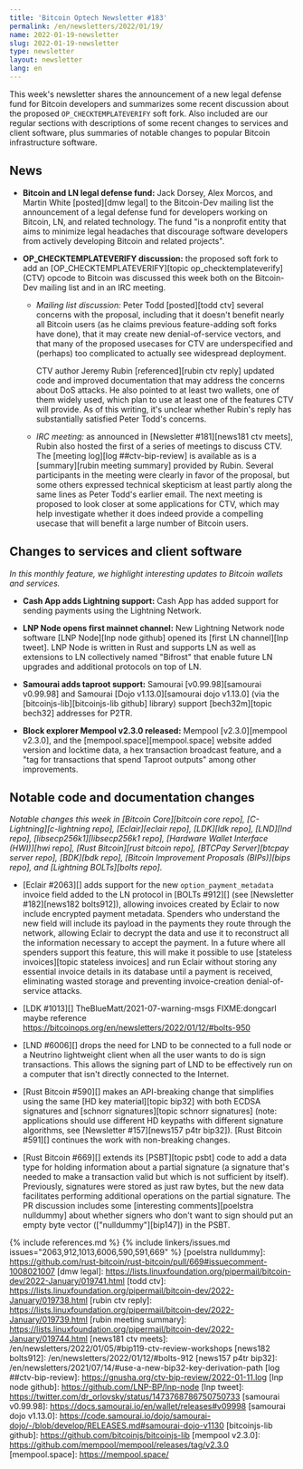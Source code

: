 ```yaml
---
title: 'Bitcoin Optech Newsletter #183'
permalink: /en/newsletters/2022/01/19/
name: 2022-01-19-newsletter
slug: 2022-01-19-newsletter
type: newsletter
layout: newsletter
lang: en
---
```

This week's newsletter shares the announcement of a new legal defense
fund for Bitcoin developers and summarizes some recent discussion about
the proposed `OP_CHECKTEMPLATEVERIFY` soft fork.  Also included are our
regular sections with descriptions of some recent changes to services
and client software, plus summaries of notable changes to popular
Bitcoin infrastructure software.

## News

- **Bitcoin and LN legal defense fund:** Jack Dorsey, Alex Morcos, and
  Martin White [posted][dmw legal] to the Bitcoin-Dev mailing list the
  announcement of a legal defense fund for developers working on Bitcoin,
  LN, and related technology.  The fund "is a nonprofit entity that aims
  to minimize legal headaches that discourage software developers from
  actively developing Bitcoin and related projects".

- **OP_CHECKTEMPLATEVERIFY discussion:** the proposed soft fork to add
  an [OP_CHECKTEMPLATEVERIFY][topic op_checktemplateverify] (CTV) opcode
  to Bitcoin was discussed this week both on the Bitcoin-Dev mailing
  list and in an IRC meeting.

    - *Mailing list discussion:* Peter Todd [posted][todd ctv] several
      concerns with the proposal, including that it doesn't benefit
      nearly all Bitcoin users (as he claims previous feature-adding
      soft forks have done), that it may create new denial-of-service
      vectors, and that many of the proposed usecases for CTV are
      underspecified and (perhaps) too complicated to actually see
      widespread deployment.

        CTV author Jeremy Rubin [referenced][rubin ctv reply] updated
        code and improved documentation that may address the concerns
        about DoS attacks.  He also pointed to at least two wallets, one
        of them widely used, which plan to use at least one of the
        features CTV will provide.  As of this writing, it's unclear
        whether Rubin's reply has substantially satisfied Peter Todd's
        concerns.

    - *IRC meeting:* as announced in [Newsletter #181][news181 ctv
      meets], Rubin also hosted the first of a series of meetings to
      discuss CTV.  The [meeting log][log ##ctv-bip-review] is available
      as is a [summary][rubin meeting summary] provided by Rubin.
      Several participants in the meeting were clearly in favor of the
      proposal, but some others expressed technical skepticism at least
      partly along the same lines as Peter Todd's earlier email.  The
      next meeting is proposed to look closer at some applications for
      CTV, which may help investigate whether it does indeed provide a
      compelling usecase that will benefit a large number of Bitcoin
      users.

## Changes to services and client software

*In this monthly feature, we highlight interesting updates to Bitcoin
wallets and services.*

- **Cash App adds Lightning support:**
  Cash App has added support for sending payments using the Lightning Network.

- **LNP Node opens first mainnet channel:**
  New Lightning Network node software [LNP Node][lnp node github] opened its [first LN channel][lnp tweet].
  LNP Node is written in Rust and supports LN as well as extensions to LN
  collectively named "Bifrost" that enable future LN upgrades and additional
  protocols on top of LN.

- **Samourai adds taproot support:**
  Samourai [v0.99.98][samourai v0.99.98] and Samourai [Dojo v1.13.0][samourai dojo v1.13.0]
  (via the [bitcoinjs-lib][bitcoinjs-lib github] library) support [bech32m][topic bech32] addresses for P2TR.

- **Block explorer Mempool v2.3.0 released:**
  Mempool [v2.3.0][mempool v2.3.0], and the [mempool.space][mempool.space]
  website added version and locktime data, a hex transaction broadcast feature,
  and a "tag for transactions that spend Taproot outputs" among other improvements.

## Notable code and documentation changes

*Notable changes this week in [Bitcoin Core][bitcoin core repo],
[C-Lightning][c-lightning repo], [Eclair][eclair repo], [LDK][ldk repo],
[LND][lnd repo], [libsecp256k1][libsecp256k1 repo], [Hardware Wallet
Interface (HWI)][hwi repo], [Rust Bitcoin][rust bitcoin repo], [BTCPay
Server][btcpay server repo], [BDK][bdk repo], [Bitcoin Improvement
Proposals (BIPs)][bips repo], and [Lightning BOLTs][bolts repo].*

- [Eclair #2063][] adds support for the new `option_payment_metadata`
  invoice field added to the LN protocol in [BOLTs #912][] (see
  [Newsletter #182][news182 bolts912]), allowing invoices created by
  Eclair to now include encrypted payment metadata.  Spenders who
  understand the new field will include its payload in the payments they
  route through the network, allowing Eclair to decrypt the data and use
  it to reconstruct all the information necessary to accept the payment.
  In a future where all spenders support this feature, this will make it
  possible to use [stateless invoices][topic stateless invoices] and run
  Eclair without storing any essential invoice details in its database
  until a payment is received, eliminating wasted storage and preventing
  invoice-creation denial-of-service attacks.

- [LDK #1013][] TheBlueMatt/2021-07-warning-msgs FIXME:dongcarl maybe reference https://bitcoinops.org/en/newsletters/2022/01/12/#bolts-950

- [LND #6006][] drops the need for LND to be connected to a full node or
  a Neutrino lightweight client when all the user wants to do is sign
  transactions.  This allows the signing part of LND to be effectively
  run on a computer that isn't directly connected to the Internet.

- [Rust Bitcoin #590][] makes an API-breaking change that simplifies
  using the same [HD key material][topic bip32] with both ECDSA
  signatures and [schnorr signatures][topic schnorr signatures] (note:
  applications should use different HD keypaths with different signature
  algorithms, see [Newsletter #157][news157 p4tr bip32]).  [Rust Bitcoin
  #591][] continues the work with non-breaking changes.

- [Rust Bitcoin #669][] extends its [PSBT][topic psbt] code to add a data type for holding information about a
  partial signature (a signature that's needed to make a transaction
  valid but which is not sufficient by itself).  Previously, signatures
  were stored as just raw bytes, but the new data facilitates performing
  additional operations on the partial signature.  The PR discussion
  includes some [interesting comments][poelstra nulldummy] about whether
  signers who don't want to sign should put an empty byte vector
  (["nulldummy"][bip147]) in the PSBT.

{% include references.md %}
{% include linkers/issues.md issues="2063,912,1013,6006,590,591,669" %}
[poelstra nulldummy]: https://github.com/rust-bitcoin/rust-bitcoin/pull/669#issuecomment-1008021007
[dmw legal]: https://lists.linuxfoundation.org/pipermail/bitcoin-dev/2022-January/019741.html
[todd ctv]: https://lists.linuxfoundation.org/pipermail/bitcoin-dev/2022-January/019738.html
[rubin ctv reply]: https://lists.linuxfoundation.org/pipermail/bitcoin-dev/2022-January/019739.html
[rubin meeting summary]: https://lists.linuxfoundation.org/pipermail/bitcoin-dev/2022-January/019744.html
[news181 ctv meets]: /en/newsletters/2022/01/05/#bip119-ctv-review-workshops
[news182 bolts912]: /en/newsletters/2022/01/12/#bolts-912
[news157 p4tr bip32]: /en/newsletters/2021/07/14/#use-a-new-bip32-key-derivation-path
[log ##ctv-bip-review]: https://gnusha.org/ctv-bip-review/2022-01-11.log
[lnp node github]: https://github.com/LNP-BP/lnp-node
[lnp tweet]: https://twitter.com/dr_orlovsky/status/1473768786750750733
[samourai v0.99.98]: https://docs.samourai.io/en/wallet/releases#v09998
[samourai dojo v1.13.0]: https://code.samourai.io/dojo/samourai-dojo/-/blob/develop/RELEASES.md#samourai-dojo-v1130
[bitcoinjs-lib github]: https://github.com/bitcoinjs/bitcoinjs-lib
[mempool v2.3.0]: https://github.com/mempool/mempool/releases/tag/v2.3.0
[mempool.space]: https://mempool.space/
